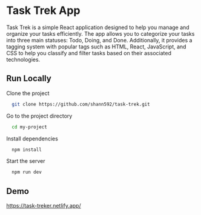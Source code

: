 # Task Trek App

Task Trek is a simple React application designed to help you manage and organize your tasks efficiently. The app allows you to categorize your tasks into three main statuses: Todo, Doing, and Done. Additionally, it provides a tagging system with popular tags such as HTML, React, JavaScript, and CSS to help you classify and filter tasks based on their associated technologies.

## Run Locally

Clone the project

```bash
  git clone https://github.com/shann592/task-trek.git
```

Go to the project directory

```bash
  cd my-project
```

Install dependencies

```bash
  npm install
```

Start the server

```bash
  npm run dev
```

## Demo

https://task-treker.netlify.app/
